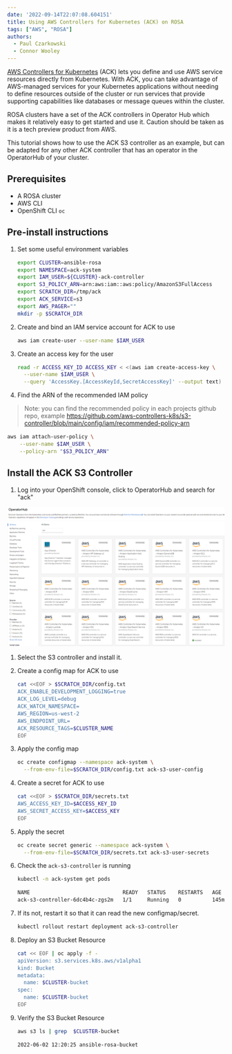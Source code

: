 ```yaml
---
date: '2022-09-14T22:07:08.604151'
title: Using AWS Controllers for Kubernetes (ACK) on ROSA
tags: ["AWS", "ROSA"]
authors:
  - Paul Czarkowski
  - Connor Wooley
---
```


[AWS Controllers for Kubernetes](https://aws-controllers-k8s.github.io/community/docs/community/overview/) (ACK) lets you define and use AWS service resources directly from Kubernetes. With ACK, you can take advantage of AWS-managed services for your Kubernetes applications without needing to define resources outside of the cluster or run services that provide supporting capabilities like databases or message queues within the cluster.

ROSA clusters have a set of the ACK controllers in Operator Hub which makes it relatively easy to get started and use it. Caution should be taken as it is a tech preview product from AWS.

This tutorial shows how to use the ACK S3 controller as an example, but can be adapted for any other ACK controller that has an operator in the OperatorHub of your cluster.

## Prerequisites

* A ROSA cluster
* AWS CLI
* OpenShift CLI `oc`



## Pre-install instructions

1. Set some useful environment variables

   ```bash
   export CLUSTER=ansible-rosa
   export NAMESPACE=ack-system
   export IAM_USER=${CLUSTER}-ack-controller
   export S3_POLICY_ARN=arn:aws:iam::aws:policy/AmazonS3FullAccess
   export SCRATCH_DIR=/tmp/ack
   export ACK_SERVICE=s3
   export AWS_PAGER=""
   mkdir -p $SCRATCH_DIR
   ```

1. Create and bind an IAM service account for ACK to use

   ```bash
   aws iam create-user --user-name $IAM_USER
   ```

1. Create an access key for the user

   ```bash
   read -r ACCESS_KEY_ID ACCESS_KEY < <(aws iam create-access-key \
     --user-name $IAM_USER \
     --query 'AccessKey.[AccessKeyId,SecretAccessKey]' --output text)
   ```

1. Find the ARN of the recommended IAM policy

  > Note: you can find the recommended policy in each projects github repo, example https://github.com/aws-controllers-k8s/s3-controller/blob/main/config/iam/recommended-policy-arn

   ```bash
   aws iam attach-user-policy \
       --user-name $IAM_USER \
       --policy-arn "$S3_POLICY_ARN"
   ```

## Install the ACK S3 Controller

1. Log into your OpenShift console, click to OperatorHub and search for "ack"

  ![Operator Hub](./rosa-operatorhub-ack.png)

1. Select the S3 controller and install it.

1. Create a config map for ACK to use

   ```bash
   cat <<EOF > $SCRATCH_DIR/config.txt
   ACK_ENABLE_DEVELOPMENT_LOGGING=true
   ACK_LOG_LEVEL=debug
   ACK_WATCH_NAMESPACE=
   AWS_REGION=us-west-2
   AWS_ENDPOINT_URL=
   ACK_RESOURCE_TAGS=$CLUSTER_NAME
   EOF
   ```

1. Apply the config map

   ```bash
   oc create configmap --namespace ack-system \
     --from-env-file=$SCRATCH_DIR/config.txt ack-s3-user-config
   ```

1. Create a secret for ACK to use

   ```bash
   cat <<EOF > $SCRATCH_DIR/secrets.txt
   AWS_ACCESS_KEY_ID=$ACCESS_KEY_ID
   AWS_SECRET_ACCESS_KEY=$ACCESS_KEY
   EOF
   ```

1. Apply the secret

   ```bash
   oc create secret generic --namespace ack-system \
     --from-env-file=$SCRATCH_DIR/secrets.txt ack-s3-user-secrets
   ```

1. Check the `ack-s3-controller` is running

   ```bash
   kubectl -n ack-system get pods
   ```

   ```bash
   NAME                              READY   STATUS    RESTARTS   AGE
   ack-s3-controller-6dc4b4c-zgs2m   1/1     Running   0          145m
   ```

1. If its not, restart it so that it can read the new configmap/secret.

   ```bash
   kubectl rollout restart deployment ack-s3-controller
   ```

1. Deploy an S3 Bucket Resource

   ```bash
   cat << EOF | oc apply -f -
   apiVersion: s3.services.k8s.aws/v1alpha1
   kind: Bucket
   metadata:
     name: $CLUSTER-bucket
   spec:
     name: $CLUSTER-bucket
   EOF
   ```

1. Verify the S3 Bucket Resource

   ```bash
   aws s3 ls | grep  $CLUSTER-bucket
   ```

   ```
   2022-06-02 12:20:25 ansible-rosa-bucket
   ```
